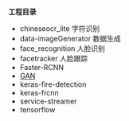 **工程目录**
- chineseocr_lite 字符识别
- data-imageGenerator 数据生成
- face_recognition 人脸识别
- facetracker 人脸跟踪
- Faster-RCNN 
- [GAN](https://github.com/hanshuobest/deeplearning/tree/master/GAN)
- keras-fire-detection
- keras-frcnn
- service-streamer
- tensorflow



